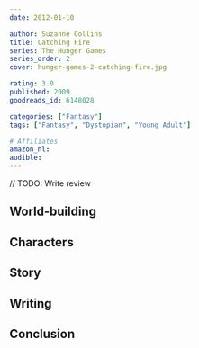 ```yaml
---
date: 2012-01-10

author: Suzanne Collins
title: Catching Fire
series: The Hunger Games
series_order: 2
cover: hunger-games-2-catching-fire.jpg

rating: 3.0
published: 2009
goodreads_id: 6148028

categories: ["Fantasy"]
tags: ["Fantasy", "Dystopian", "Young Adult"]

# Affiliates
amazon_nl: 
audible: 
---
```


// TODO: Write review

<!--more-->

## World-building

## Characters

## Story

## Writing

## Conclusion
